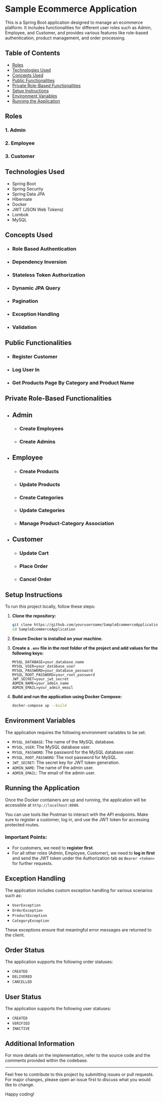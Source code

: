 # **Sample Ecommerce Application**

This is a Spring Boot application designed to manage an ecommerce platform. It includes functionalities for different user roles such as Admin, Employee, and Customer, and provides various features like role-based authentication, product management, and order processing.

## Table of Contents

- [Roles](#roles)
- [Technologies Used](#technologies-used)
- [Concepts Used](#concepts-used)
- [Public Functionalities](#public-functionalities)
- [Private Role-Based Functionalities](#private-role-based-functionalities)
- [Setup Instructions](#setup-instructions)
- [Environment Variables](#environment-variables)
- [Running the Application](#running-the-application)

## Roles

### 1. Admin
### 2. Employee
### 3. Customer

## Technologies Used

- Spring Boot
- Spring Security
- Spring Data JPA
- Hibernate
- Docker
- JWT (JSON Web Tokens)
- Lombok
- MySQL

## Concepts Used

* ### Role Based Authentication
* ### Dependency Inversion
* ### Stateless Token Authorization
* ### Dynamic JPA Query
* ### Pagination
* ### Exception Handling
* ### Validation

## Public Functionalities

* ### Register Customer
* ### Log User In
* ### Get Products Page By Category and Product Name

## Private Role-Based Functionalities

* ## Admin
    * ### Create Employees
    * ### Create Admins
* ## Employee
    * ### Create Products
    * ### Update Products
    * ### Create Categories
    * ### Update Categories
    * ### Manage Product-Category Association
* ## Customer
    * ### Update Cart
    * ### Place Order
    * ### Cancel Order

## Setup Instructions

To run this project locally, follow these steps:

1. **Clone the repository:**
    ```bash
    git clone https://github.com/yourusername/SampleEcommerceApplication.git
    cd SampleEcommerceApplication
    ```

2. **Ensure Docker is installed on your machine.**

3. **Create a `.env` file in the root folder of the project and add values for the following keys:**

    ```plaintext
    MYSQL_DATABASE=your_database_name
    MYSQL_USER=your_database_user
    MYSQL_PASSWORD=your_database_password
    MYSQL_ROOT_PASSWORD=your_root_password
    JWT_SECRET=your_jwt_secret
    ADMIN_NAME=your_admin_name
    ADMIN_EMAIL=your_admin_email
    ```

4. **Build and run the application using Docker Compose:**
    ```bash
    docker-compose up --build
    ```

## Environment Variables

The application requires the following environment variables to be set:

- `MYSQL_DATABASE`: The name of the MySQL database.
- `MYSQL_USER`: The MySQL database user.
- `MYSQL_PASSWORD`: The password for the MySQL database user.
- `MYSQL_ROOT_PASSWORD`: The root password for MySQL.
- `JWT_SECRET`: The secret key for JWT token generation.
- `ADMIN_NAME`: The name of the admin user.
- `ADMIN_EMAIL`: The email of the admin user.

## Running the Application

Once the Docker containers are up and running, the application will be accessible at `http://localhost:8080`.

You can use tools like Postman to interact with the API endpoints. Make sure to register a customer, log in, and use the JWT token for accessing protected routes.

### Important Points:
- For customers, we need to **register first**.
- For all other roles (Admin, Employee, Customer), we need to **log in first** and send the JWT token under the Authorization tab as `Bearer <token>` for further requests.

## Exception Handling

The application includes custom exception handling for various scenarios such as:

- `UserException`
- `OrderException`
- `ProductException`
- `CategoryException`

These exceptions ensure that meaningful error messages are returned to the client.

## Order Status

The application supports the following order statuses:

- `CREATED`
- `DELIVERED`
- `CANCELLED`

## User Status

The application supports the following user statuses:

- `CREATED`
- `VERIFIED`
- `INACTIVE`

## Additional Information

For more details on the implementation, refer to the source code and the comments provided within the codebase.

---

Feel free to contribute to this project by submitting issues or pull requests. For major changes, please open an issue first to discuss what you would like to change.

Happy coding!
